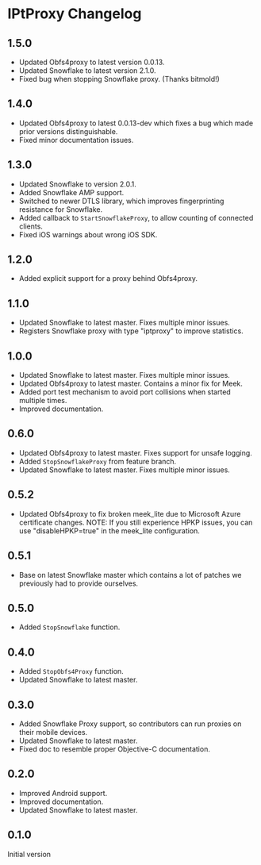 # IPtProxy Changelog

## 1.5.0
- Updated Obfs4proxy to latest version 0.0.13.
- Updated Snowflake to latest version 2.1.0.
- Fixed bug when stopping Snowflake proxy. (Thanks bitmold!)

## 1.4.0
- Updated Obfs4proxy to latest 0.0.13-dev which fixes a bug which made prior 
  versions distinguishable.
- Fixed minor documentation issues.

## 1.3.0
- Updated Snowflake to version 2.0.1.
- Added Snowflake AMP support.
- Switched to newer DTLS library, which improves fingerprinting resistance for Snowflake.
- Added callback to `StartSnowflakeProxy`, to allow counting of connected clients.
- Fixed iOS warnings about wrong iOS SDK.

## 1.2.0
- Added explicit support for a proxy behind Obfs4proxy.

## 1.1.0
- Updated Snowflake to latest master. Fixes multiple minor issues.
- Registers Snowflake proxy with type "iptproxy" to improve statistics.

## 1.0.0
- Updated Snowflake to latest master. Fixes multiple minor issues.
- Updated Obfs4proxy to latest master. Contains a minor fix for Meek.
- Added port test mechanism to avoid port collisions when started multiple times.
- Improved documentation.

## 0.6.0
- Updated Obfs4proxy to latest master. Fixes support for unsafe logging.
- Added `StopSnowflakeProxy` from feature branch.
- Updated Snowflake to latest master. Fixes multiple minor issues.

## 0.5.2
- Updated Obfs4proxy to fix broken meek_lite due to Microsoft Azure certificate
  changes. NOTE: If you still experience HPKP issues, you can use 
  "disableHPKP=true" in the meek_lite configuration.

## 0.5.1

- Base on latest Snowflake master which contains a lot of patches we previously
  had to provide ourselves.

## 0.5.0

- Added `StopSnowflake` function.

## 0.4.0

- Added `StopObfs4Proxy` function.
- Updated Snowflake to latest master.

## 0.3.0

- Added Snowflake Proxy support, so contributors can run proxies on their 
  mobile devices.
- Updated Snowflake to latest master.
- Fixed doc to resemble proper Objective-C documentation.

## 0.2.0

- Improved Android support.
- Improved documentation.
- Updated Snowflake to latest master.

## 0.1.0

Initial version